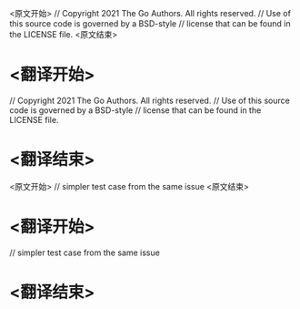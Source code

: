 
<原文开始>
// Copyright 2021 The Go Authors. All rights reserved.
// Use of this source code is governed by a BSD-style
// license that can be found in the LICENSE file.
<原文结束>

# <翻译开始>
// Copyright 2021 The Go Authors. All rights reserved.
// Use of this source code is governed by a BSD-style
// license that can be found in the LICENSE file.
# <翻译结束>


<原文开始>
// simpler test case from the same issue
<原文结束>

# <翻译开始>
// simpler test case from the same issue
# <翻译结束>


